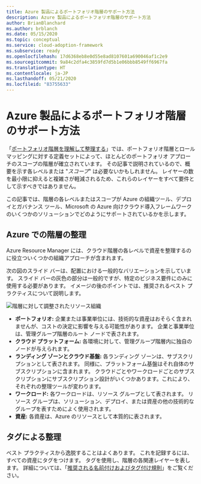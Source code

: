 ```yaml
---
title: Azure 製品によるポートフォリオ階層のサポート方法
description: Azure 製品によるポートフォリオ階層のサポート方法
author: BrianBlanchard
ms.author: brblanch
ms.date: 05/15/2020
ms.topic: conceptual
ms.service: cloud-adoption-framework
ms.subservice: ready
ms.openlocfilehash: 17d6368eb8e0d55e8ad8107601a690046af1c2e9
ms.sourcegitcommit: 9a84c2dfa4c3859fd7d5b1e06bbb8549ff6967fa
ms.translationtype: HT
ms.contentlocale: ja-JP
ms.lasthandoff: 05/21/2020
ms.locfileid: "83755633"
---
```

<!-- markdownlint-disable MD026 -->

# <a name="how-do-azure-products-support-the-portfolio-hierarchy"></a>Azure 製品によるポートフォリオ階層のサポート方法

「[ポートフォリオ階層を理解して整理する](./hosting-hierarchy.md)」では、ポートフォリオ階層とロール マッピングに対する定義セットによって、ほとんどのポートフォリオ アプローチのスコープの階層が確立されています。 その記事で説明されているので、概要を示す各レベルまたは "_スコープ_" は必要ないかもしれません。 レイヤーの数を最小限に抑えると複雑さが軽減されるため、これらのレイヤーをすべて要件として示すべきではありません。

この記事では、階層の各レベルまたはスコープが Azure の組織ツール、デプロイとガバナンス ツール、Microsoft の Azure 向けクラウド導入フレームワークのいくつかのソリューションでどのようにサポートされているかを示します。

## <a name="organizing-the-hierarchy-in-azure"></a>Azure での階層の整理

Azure Resource Manager には、クラウド階層の各レベルで資産を整理するのに役立ついくつかの組織アプローチが含まれます。

次の図のスライド バーは、配置における一般的なバリエーションを示しています。 スライド バーの灰色の部分は一般的ですが、特定のビジネス要件にのみに使用する必要があります。 イメージの後のポイントでは、推奨されるベスト プラクティスについて説明します。

![階層に対して調整されたリソース組織](../../_images/ready/hierarchy-with-organizing-tools.png)

- **ポートフォリオ:** 企業または事業単位には、技術的な資産はおそらく含まれませんが、コストの決定に影響を与える可能性があります。 企業と事業単位は、管理グループ階層のルート ノードで表されます。
- **クラウド プラットフォーム:** 各環境に対して、管理グループ階層内に独自のノードが与えられます。
- **ランディング ゾーンとクラウド基盤:** 各ランディング ゾーンは、サブスクリプションとして表されます。 同様に、プラットフォーム基盤はそれ自体のサブスクリプションに含まれます。 クラウドごとやワークロードごとのサブスクリプションにサブスクリプション設計がいくつかあります。これにより、それぞれの整理ツールが変わります。
- **ワークロード:** 各ワークロードは、リソース グループとして表されます。 リソース グループは、ソリューション、デプロイ、または資産の他の技術的なグループを表すためによく使用されます。
- **資産:** 各資産は、Azure のリソースとして本質的に表されます。

## <a name="organizing-with-tags"></a>タグによる整理

ベスト プラクティスから逸脱することはよくあります。 これを記録するには、すべての資産にタグをつけます。 タグを使用し、階層の各関連レイヤーを表します。 詳細については、「[推奨される名前付けおよびタグ付け規則](../../ready/azure-best-practices/naming-and-tagging.md)」をご覧ください。
